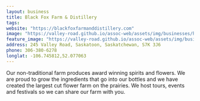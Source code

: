 ```yaml
---
layout: business
title: Black Fox Farm & Distillery
tags:
website: "https://blackfoxfarmanddistillery.com"
image: "https://valley-road.github.io/assoc-web/assets/img/businesses/hero-black-fox-farm.png"
feature_image: "https://valley-road.github.io/assoc-web/assets/img/businesses/hero-black-fox-farm.png"
address: 245 Valley Road, Saskatoon, Saskatchewan, S7K 3J6
phone: 306-380-6278
longlat: -106.745812,52.077063
---
```

Our non-traditional farm produces award winning spirits and flowers.  We are proud to grow the ingredients that go into our bottles and we have created the largest cut flower farm on the prairies.  We host tours, events and festivals so we can share our farm with you.
